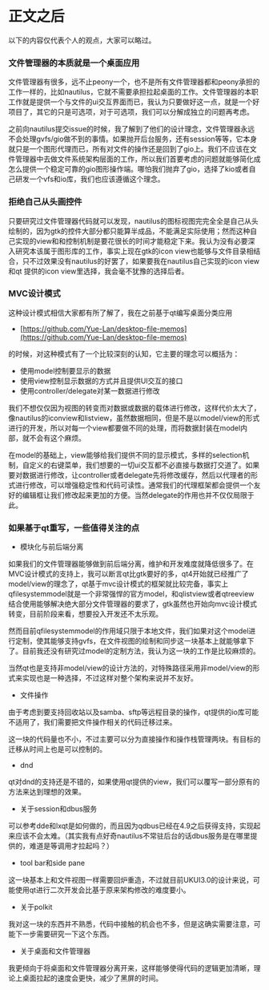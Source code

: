 # 正文之后

以下的内容仅代表个人的观点，大家可以略过。

### 文件管理器的本质就是一个桌面应用

文件管理器有很多，远不止peony一个，也不是所有文件管理器都和peony承担的工作一样的，比如nautilus，它就不需要承担拉起桌面的工作。文件管理器的本职工作就是提供一个与文件的ui交互界面而已，我认为只要做好这一点，就是一个好项目了，其它的只是可选项，对于可选项，我们可以分解成独立的问题再考虑。

之前向nautilus提交issue的时候，我了解到了他们的设计理念，文件管理器永远不会处理gvfs/gio做不到的事情。如果抛开后台服务，还有session等等，它本身就只是一个图形代理而已，所有对文件的操作还是回到了gio上。我们不应该在文件管理器中去做文件系统架构层面的工作，所以我们首要考虑的问题就能够简化成怎么提供一个稳定可靠的gio图形操作端。哪怕我们抛弃了gio，选择了kio或者自己研发一个vfs和io库，我们也应该遵循这个理念。

### 拒绝自己从头画控件

只要研究过文件管理器代码就可以发现，nautilus的图标视图完完全全是自己从头绘制的，因为gtk的控件大部分都只能算半成品，不能满足实际使用；然而这种自己实现的view和和控制机制是要花很长的时间才能稳定下来。我认为没有必要深入研究本该属于图形库的工作，事实上现在gtk的icon view也能够与文件目录相结合，只不过效果没有nautilus的好罢了，如果要我在nautilus自己实现的icon view和qt 提供的icon view里选择，我会毫不犹豫的选择后者。

### MVC设计模式

这种设计模式相信大家都有所了解了，我在之前基于qt编写桌面分类应用

* [https://github.com/Yue-Lan/desktop-file-memos](https://github.com/Yue-Lan/desktop-file-memos)

的时候，对这种模式有了一个比较深刻的认知，它主要的理念可以概括为：

* 使用model控制要显示的数据
* 使用view控制显示数据的方式并且提供UI交互的接口
* 使用controller/delegate对某一数据进行修改

我们不想仅仅因为视图的转变而对数据或数据的载体进行修改，这样代价太大了，像nautilus的iconview和listview，虽然数据相同，但是不是以model/view的形式进行的开发，所以对每一个view都要做不同的处理，而将数据封装在model内部，就不会有这个麻烦。

在model的基础上，view能够给我们提供不同的显示模式，多样的selection机制，自定义的右键菜单，我们想要的一切ui交互都不必直接与数据打交道了。如果要对数据进行修改，让controller或者delegate先将修改缓存，然后以代理者的形式进行修改，可以增强稳定性和代码可读性。通常我们的代理框架都会提供一个友好的编辑框让我们修改起来更加的方便。当然delegate的作用也并不仅仅局限于此。

### 如果基于qt重写，一些值得关注的点

* 模块化与前后端分离

如果我们的文件管理器能够做到前后端分离，维护和开发难度就降低很多了。在MVC设计模式的支持上，我可以断言qt比gtk要好的多，qt4开始就已经推广了model/view的理念了，qt基于mvc设计模式的框架就比较完备，事实上qfilesystemmodel就是一个非常强悍的官方model，和qlistview或者qtreeview结合使用能够解决绝大部分文件管理器的要求了，gtk虽然也开始向mvc设计模式转变，目前阶段来看，想要投入开发还不太乐观。

然而目前qfilesystemmodel的作用域只限于本地文件，我们如果对这个model进行定制，使其能够支持gvfs，在文件视图的绘制和同步这一块基本上就能够拿下了。目前我还没有研究过model的定制方法，我认为这一块的工作是比较麻烦的。

当然qt也是支持非model/view的设计方法的，对特殊路径采用非model/view的形式来实现也是一种选择，不过这样对整个架构来说并不友好。

* 文件操作

由于考虑到要支持回收站以及samba、sftp等远程目录的操作，qt提供的io库可能不适用了，我们需要把文件操作相关的代码迁移过来。

这一块的代码量也不小，不过主要可以分为直接操作和操作栈管理两块。有目标的迁移从时间上也是可以控制的。

* dnd

qt对dnd的支持还是不错的，如果使用qt提供的view，我们可以覆写一部分原有的方法来达到理想的效果。

* 关于session和dbus服务

可以参考dde和lxqt是如何做的，而且因为qdbus已经在4.9之后获得支持，实现起来应该不会太难。（其实我有点好奇nautilus不常驻后台的话dbus服务是在哪里提供的，难道是等调用才拉起吗？）

* tool bar和side pane

这一块基本上和文件视图一样需要回炉重造，不过就目前UKUI3.0的设计来说，可能使用qt进行二次开发会比基于原来架构修改的难度要小。

* 关于polkit

我对这一块的东西并不熟悉，代码中接触的机会也不多，但是这确实需要注意，可能下一步需要研究一下这个东西。

* 关于桌面和文件管理器

我更倾向于将桌面和文件管理器分离开来，这样能够使得代码的逻辑更加清晰，理论上桌面拉起的速度会更快，减少了黑屏的时间。

